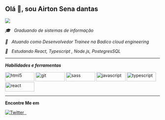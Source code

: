 ## Olá 👋, sou Airton Sena dantas
<img src="https://camo.githubusercontent.com/decbeb6b907f7b287f11f73d2d0baa3ce59b470e5c24c0e380b1dd518b656fe4/68747470733a2f2f726561646d652d747970696e672d7376672e6865726f6b756170702e636f6d3f73697a653d3330266475726174696f6e3d3430303026636f6c6f723d3431414446422663656e7465723d66616c736f267643656e7465723d66616c736f2677696474683d363530266865696768743d3930266c696e65733d57656c636f6d652b746f2b6d792b70726f66696c652b6f6e2b4769746875623b49276d2b612b7765622b646576656c6f706d656e742b73747564656e74">

 _🎓 &nbsp; Graduando de sistemas de informaçâo_

_💼 &nbsp; Atuando como Desenvolvedor Trainee na Badico cloud engineering_

_🌱 &nbsp; Estudando  React, Typescript , Node.js, PostegresSQL_


<hr>
<div>

_**Habilidades e ferramentas**_

<p align="left">
<img src="https://img.shields.io/badge/HTML5-E34F26?style=for-the-badge&logo=html5&logoColor=white" alt="html5" width="95" height="30"/> 
<img src="https://img.shields.io/badge/Sass-CC6699?style=for-the-badge&logo=sass&logoColor=white" alt="git" width="95" height="30"/> 
  <img src="https://img.shields.io/badge/Git-E34F26?style=for-the-badge&logo=git&logoColor=white" alt="sass" width="95" height="30"/> 
<img src="https://img.shields.io/badge/JavaScript-323330?style=for-the-badge&logo=javascript&logoColor=F7DF1E" alt="javascript" width="95" height="30"/> 
<img src="https://img.shields.io/badge/TypeScript-007ACC?style=for-the-badge&logo=typescript&logoColor=white" alt="typescript" width="95" height="30"/> 
  <img src="https://img.shields.io/badge/React-20232A?style=for-the-badge&logo=react&logoColor=61DAFB" alt="react" width="95" height="30"/> 
<div>

<hr>

 **Encontre Me em**
<br>
<div>
  
  <a href="https://twitter.com/airtonsvd" target="_blank">
    <img src="https://img.shields.io/badge/Twitter-1DA1F2?style=for-the-badge&logo=twitter&logoColor=white" alt="Twitter"/>
  </a>
  <a href="https://www.linkedin.com/in/airtonsena/" target="_blank">
    <img src="https://img.shields.io/badge/LinkedIn-0077B5?style=for-the-badge&logo=linkedin&logoColor=white" alt=""/>
  </a>
  <a href="https://www.instagram.com/airtonsena10/" target="_blank">
    <img src="https://img.shields.io/badge/Instagram-E4405F?style=for-the-badge&logo=instagram&logoColor=white" alt=""/>
  </a>
  
</div>



